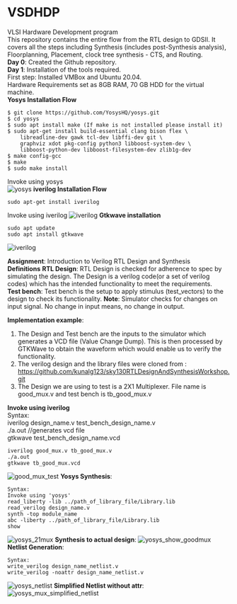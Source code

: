 # VSDHDP
VLSI Hardware Development program <br>
This repository contains the entire flow from the RTL design to GDSII. It covers all the steps including Synthesis (includes post-Synthesis analysis), Floorplanning, Placement, clock tree synthesis - CTS, and Routing. <br>
**Day 0**: Created the Github repository. <br>
**Day 1**: Installation of the tools required. <br>
First step: Installed VMBox and Ubuntu 20.04. <br>
Hardware Requirements set as 8GB RAM, 70 GB HDD for the virtual machine. <br>
__Yosys Installation Flow__
 <br>
```
$ git clone https://github.com/YosysHQ/yosys.git
$ cd yosys
$ sudo apt install make (If make is not installed please install it) 
$ sudo apt-get install build-essential clang bison flex \
    libreadline-dev gawk tcl-dev libffi-dev git \
    graphviz xdot pkg-config python3 libboost-system-dev \
    libboost-python-dev libboost-filesystem-dev zlib1g-dev
$ make config-gcc
$ make 
$ sudo make install
```
Invoke using yosys <br>
![yosys](https://github.com/sathyakanthv/VSDHDP/assets/4946509/9b4ee86d-35b4-403d-851e-c34492411a89)
__iverilog Installation Flow__
```
sudo apt-get install iverilog
```
Invoke using iverilog
![iverilog](https://github.com/sathyakanthv/VSDHDP/assets/4946509/b98bd0de-8f4f-4e14-9214-31cd299fa0b2)
__Gtkwave installation__
```
sudo apt update
sudo apt install gtkwave
```
![iverilog](https://github.com/sathyakanthv/VSDHDP/assets/4946509/044cefd0-b43d-44ef-909c-90b6eb519aaf)

**Assignment**: Introduction to Verilog RTL Design and Synthesis <br>
**Definitions**
**RTL Design**: RTL Design is checked for adherence to spec by simulating the design. The Design is a verilog code(or a set of verilog codes) which has the intended functionality to meet the requirements. <br>
**Test bench**: Test bench is the setup to apply stimulus (test_vectors) to the design to check its functionality. 
**Note**: Simulator checks for changes on input signal. No change in input means, no change in output. 

**Implementation example**:
1. The Design and Test bench are the inputs to the simulator which generates a VCD file (Value Change Dump). This is then processed by GTKWave to obtain the waveform which would enable us to verify the functionality.  <br>
2. The verilog design and the library files were cloned from : https://github.com/kunalg123/sky130RTLDesignAndSynthesisWorkshop.git <br>
3. The Design we are using to test is a 2X1 Multiplexer. File name is good_mux.v and test bench is tb_good_mux.v <br>

**Invoke using iverilog**<br>
Syntax:<br> 
iverilog design_name.v test_bench_design_name.v <br>
./a.out //generates vcd file <br> 
gtkwave test_bench_design_name.vcd
```
iverilog good_mux.v tb_good_mux.v
./a.out
gtkwave tb_good_mux.vcd
```
![good_mux_test](https://github.com/sathyakanthv/VSDHDP/assets/4946509/11e521a7-8fb0-4ed8-98db-538a50aacb11)
**Yosys Synthesis**: <br>
```
Syntax:
Invoke using 'yosys'
read_liberty -lib ../path_of_library_file/Library.lib
read_verilog design_name.v
synth -top module_name 
abc -liberty ../path_of_library_file/Library.lib
show
```
![yosys_21mux](https://github.com/sathyakanthv/VSDHDP/assets/4946509/bca6c9eb-251d-4752-8651-347b85b279b8)
**Synthesis to actual design**:
![yosys_show_goodmux](https://github.com/sathyakanthv/VSDHDP/assets/4946509/3806eb1b-90ba-4d65-83b3-4bb7dfc41050)
**Netlist Generation**:<br>
```
Syntax:
write_verilog design_name_netlist.v
write_verilog -noattr design_name_netlist.v
```
![yosys_netlist](https://github.com/sathyakanthv/VSDHDP/assets/4946509/c4cce608-365f-4371-9d76-3512ed37ca12)
**Simplified Netlist without attr**:
![yosys_mux_simplified_netlist](https://github.com/sathyakanthv/VSDHDP/assets/4946509/18422509-34ab-47f3-b244-28c65e238d6a)
